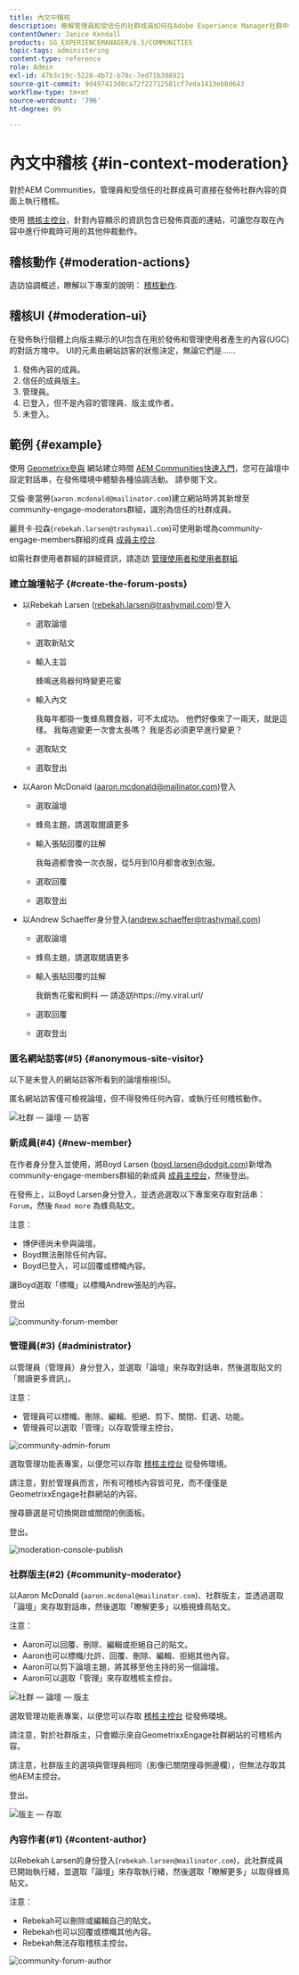 ```yaml
---
title: 內文中稽核
description: 瞭解管理員和受信任的社群成員如何在Adobe Experience Manager社群中執行版主動作。
contentOwner: Janice Kendall
products: SG_EXPERIENCEMANAGER/6.5/COMMUNITIES
topic-tags: administering
content-type: reference
role: Admin
exl-id: 47b3c19c-5228-4b72-b78c-7ed71b308921
source-git-commit: 9d497413d0ca72f22712581cf7eda1413eb8d643
workflow-type: tm+mt
source-wordcount: '796'
ht-degree: 0%

---
```


# 內文中稽核 {#in-context-moderation}

對於AEM Communities，管理員和受信任的社群成員可直接在發佈社群內容的頁面上執行稽核。

使用 [稽核主控台](moderation.md)，針對內容顯示的資訊包含已發佈頁面的連結，可讓您存取在內容中進行仲裁時可用的其他仲裁動作。

## 稽核動作 {#moderation-actions}

造訪協調概述，瞭解以下專案的說明： [稽核動作](moderate-ugc.md#moderation-actions).

## 稽核UI {#moderation-ui}

在發佈執行個體上向版主顯示的UI包含在用於發佈和管理使用者產生的內容(UGC)的對話方塊中。 UI的元素由網站訪客的狀態決定，無論它們是……

1. 發佈內容的成員。
1. 信任的成員版主。
1. 管理員。
1. 已登入，但不是內容的管理員、版主或作者。
1. 未登入。

## 範例 {#example}

使用 [Geometrixx參與](http://localhost:4503/content/sites/engage/en.html) 網站建立時間 [AEM Communities快速入門](getting-started.md)，您可在論壇中設定對話串，在發佈環境中體驗各種協調活動。 請參閱下文。

艾倫·麥當勞(`aaron.mcdonald@mailinator.com`)建立網站時將其新增至community-engage-moderators群組，識別為信任的社群成員。

麗貝卡·拉森(`rebekah.larsen@trashymail.com`)可使用新增為community-engage-members群組的成員 [成員主控台](members.md).

如需社群使用者群組的詳細資訊，請造訪 [管理使用者和使用者群組](users.md).

### 建立論壇帖子 {#create-the-forum-posts}

* 以Rebekah Larsen (rebekah.larsen@trashymail.com)登入

   * 選取論壇
   * 選取新貼文
   * 輸入主旨

     蜂鳴送鳥器何時變更花蜜

   * 輸入內文

     我每年都掛一隻蜂鳥餵食器，可不太成功。 他們好像來了一兩天，就是這樣。 我每週變更一次會太長嗎？ 我是否必須更早進行變更？

   * 選取貼文
   * 選取登出

* 以Aaron McDonald (aaron.mcdonald@mailinator.com)登入

   * 選取論壇
   * 蜂鳥主題，請選取閱讀更多
   * 輸入張貼回覆的註解

     我每週都會換一次衣服，從5月到10月都會收到衣服。

   * 選取回覆
   * 選取登出

* 以Andrew Schaeffer身分登入(andrew.schaeffer@trashymail.com)

   * 選取論壇
   * 蜂鳥主題，請選取閱讀更多
   * 輸入張貼回覆的註解

     我銷售花蜜和飼料 — 請造訪https://my.viral.url/

   * 選取回覆
   * 選取登出

### 匿名網站訪客(#5) {#anonymous-site-visitor}

以下是未登入的網站訪客所看到的論壇檢視(5)。

匿名網站訪客僅可檢視論壇，但不得發佈任何內容，或執行任何稽核動作。

![社群 — 論壇 — 訪客](assets/community-forum-visitor.png)

### 新成員(#4) {#new-member}

在作者身分登入並使用，將Boyd Larsen (boyd.larsen@dodgit.com)新增為community-engage-members群組的新成員 [成員主控台](members.md)，然後登出。

在發佈上，以Boyd Larsen身分登入，並透過選取以下專案來存取對話串： `Forum`，然後 `Read more` 為蜂鳥貼文。

注意：

* 博伊德尚未參與論壇。
* Boyd無法刪除任何內容。
* Boyd已登入，可以回覆或標幟內容。

讓Boyd選取「標幟」以標幟Andrew張貼的內容。

登出

![community-forum-member](assets/community-forum-member.png)

### 管理員(#3) {#administrator}

以管理員（管理員）身分登入，並選取「論壇」來存取對話串，然後選取貼文的「閱讀更多資訊」。

注意：

* 管理員可以標幟、刪除、編輯、拒絕、剪下、關閉、釘選、功能。
* 管理員可以選取「管理」以存取管理主控台。

![community-admin-forum](assets/community-admin-forum.png)

選取管理功能表專案，以便您可以存取 [稽核主控台](moderation.md) 從發佈環境。

請注意，對於管理員而言，所有可稽核內容皆可見，而不僅僅是GeometrixxEngage社群網站的內容。

搜尋篩選是可切換開啟或關閉的側面板。

登出。

![moderation-console-publish](assets/moderation-console-publish.png)

### 社群版主(#2) {#community-moderator}

以Aaron McDonald (`aaron.mcdonal@mailinator.com`)、社群版主，並透過選取「論壇」來存取對話串，然後選取「瞭解更多」以檢視蜂鳥貼文。

注意：

* Aaron可以回覆、刪除、編輯或拒絕自己的貼文。
* Aaron也可以標幟/允許、回覆、刪除、編輯、拒絕其他內容。
* Aaron可以剪下論壇主題，將其移至他主持的另一個論壇。
* Aaron可以選取「管理」來存取稽核主控台。

![社群 — 論壇 — 版主](assets/community-forum-moderator.png)

選取管理功能表專案，以便您可以存取 [稽核主控台](moderation.md) 從發佈環境。

請注意，對於社群版主，只會顯示來自GeometrixxEngage社群網站的可稽核內容。

請注意，社群版主的選項與管理員相同（影像已關閉搜尋側邊欄），但無法存取其他AEM主控台。

登出。

![版主 — 存取](assets/moderator-access.png)

### 內容作者(#1) {#content-author}

以Rebekah Larsen的身份登入(`rebekah.larsen@mailinator.com`)，此社群成員已開始執行緒，並選取「論壇」來存取執行緒，然後選取「瞭解更多」以取得蜂鳥貼文。

注意：

* Rebekah可以刪除或編輯自己的貼文。
* Rebekah也可以回覆或標幟其他內容。
* Rebekah無法存取稽核主控台。

![community-forum-author](assets/community-forum-author.png)
